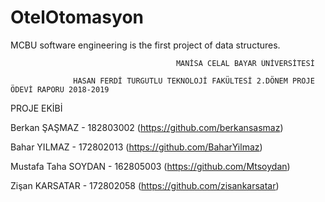 # OtelOtomasyon

MCBU software engineering is the first project of data structures.

                                         MANİSA CELAL BAYAR ÜNİVERSİTESİ

                  HASAN FERDİ TURGUTLU TEKNOLOJİ FAKÜLTESİ 2.DÖNEM PROJE ÖDEVİ RAPORU 2018-2019
PROJE EKİBİ

Berkan ŞAŞMAZ - 182803002 (https://github.com/berkansasmaz)

Bahar YILMAZ - 172802013 (https://github.com/BaharYilmaz)

Mustafa Taha SOYDAN - 162805003 (https://github.com/Mtsoydan)

Zişan KARSATAR - 172802058 (https://github.com/zisankarsatar)


